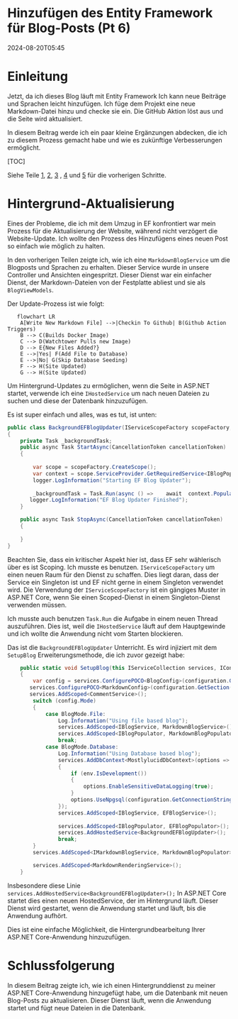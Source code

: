 # Hinzufügen des Entity Framework für Blog-Posts (Pt 6)

<!--category-- ASP.NET, Entity Framework -->
<datetime class="hidden">2024-08-20T05:45</datetime>

# Einleitung

Jetzt, da ich dieses Blog läuft mit Entity Framework Ich kann neue Beiträge und Sprachen leicht hinzufügen. Ich füge dem Projekt eine neue Markdown-Datei hinzu und checke sie ein. Die GitHub Aktion löst aus und die Seite wird aktualisiert.

In diesem Beitrag werde ich ein paar kleine Ergänzungen abdecken, die ich zu diesem Prozess gemacht habe und wie es zukünftige Verbesserungen ermöglicht.

[TOC]

Siehe Teile [1](/blog/addingentityframeworkforblogpostspt1), [2](/blog/addingentityframeworkforblogpostspt2), [3](/blog/addingentityframeworkforblogpostspt3) , [4](/blog/addingentityframeworkforblogpostspt4) und [5](/blog/addingentityframeworkforblogpostspt5) für die vorherigen Schritte.

# Hintergrund-Aktualisierung

Eines der Probleme, die ich mit dem Umzug in EF konfrontiert war mein Prozess für die Aktualisierung der Website, während nicht verzögert die Website-Update. Ich wollte den Prozess des Hinzufügens eines neuen Post so einfach wie möglich zu halten.

In den vorherigen Teilen zeigte ich, wie ich eine `MarkdownBlogService` um die Blogposts und Sprachen zu erhalten. Dieser Service wurde in unsere Controller und Ansichten eingespritzt. Dieser Dienst war ein einfacher Dienst, der Markdown-Dateien von der Festplatte abliest und sie als `BlogViewModels`.

Der Update-Prozess ist wie folgt:

```mermaid
   flowchart LR
    A[Write New Markdown File] -->|Checkin To Github| B(Github Action Triggers)
    B --> C(Builds Docker Image)
    C --> D(Watchtower Pulls new Image)
    D --> E{New Files Added?}
    E -->|Yes| F(Add File to Database)
    E -->|No| G(Skip Database Seeding)
    F --> H(Site Updated)
    G --> H(Site Updated)

```

Um Hintergrund-Updates zu ermöglichen, wenn die Seite in ASP.NET startet, verwende ich eine  `IHostedService` um nach neuen Dateien zu suchen und diese der Datenbank hinzuzufügen.

Es ist super einfach und alles, was es tut, ist unten:

```csharp
public class BackgroundEFBlogUpdater(IServiceScopeFactory scopeFactory, ILogger<BackgroundEFBlogUpdater> logger) : IHostedService
{
    private Task _backgroundTask;
    public async Task StartAsync(CancellationToken cancellationToken)
    {
       
        var scope = scopeFactory.CreateScope();
        var context = scope.ServiceProvider.GetRequiredService<IBlogPopulator>();
        logger.LogInformation("Starting EF Blog Updater");
      
        _backgroundTask = Task.Run(async () =>    await  context.Populate(), cancellationToken);
       logger.LogInformation("EF Blog Updater Finished");
    }

    public async Task StopAsync(CancellationToken cancellationToken)
    {
        
    }
}
```

Beachten Sie, dass ein kritischer Aspekt hier ist, dass EF sehr wählerisch über es ist Scoping. Ich musste es benutzen. `IServiceScopeFactory` um einen neuen Raum für den Dienst zu schaffen. Dies liegt daran, dass der Service ein Singleton ist und EF nicht gerne in einem Singleton verwendet wird.
Die Verwendung der `IServiceScopeFactory` ist ein gängiges Muster in ASP.NET Core, wenn Sie einen Scoped-Dienst in einem Singleton-Dienst verwenden müssen.

Ich musste auch benutzen `Task.Run` die Aufgabe in einem neuen Thread auszuführen. Dies ist, weil die `IHostedService` läuft auf dem Hauptgewinde und ich wollte die Anwendung nicht vom Starten blockieren.

Das ist die `BackgroundEFBlogUpdater` Unterricht. Es wird injiziert mit dem `SetupBlog` Erweiterungsmethode, die ich zuvor gezeigt habe:

```csharp
    public static void SetupBlog(this IServiceCollection services, IConfiguration configuration, IWebHostEnvironment env)
    {
        var config = services.ConfigurePOCO<BlogConfig>(configuration.GetSection(BlogConfig.Section));
       services.ConfigurePOCO<MarkdownConfig>(configuration.GetSection(MarkdownConfig.Section));
       services.AddScoped<CommentService>();
        switch (config.Mode)
        {
            case BlogMode.File:
                Log.Information("Using file based blog");
                services.AddScoped<IBlogService, MarkdownBlogService>();
                services.AddScoped<IBlogPopulator, MarkdownBlogPopulator>();
                break;
            case BlogMode.Database:
                Log.Information("Using Database based blog");
                services.AddDbContext<MostlylucidDbContext>(options =>
                {
                    if (env.IsDevelopment())
                    {
                        options.EnableSensitiveDataLogging(true);
                    }
                    options.UseNpgsql(configuration.GetConnectionString("DefaultConnection"));
                });
                services.AddScoped<IBlogService, EFBlogService>();
            
                services.AddScoped<IBlogPopulator, EFBlogPopulator>();
                services.AddHostedService<BackgroundEFBlogUpdater>();
                break;
        }
        services.AddScoped<IMarkdownBlogService, MarkdownBlogPopulator>();

        services.AddScoped<MarkdownRenderingService>();
    }
```

Insbesondere diese Linie `services.AddHostedService<BackgroundEFBlogUpdater>();`
In ASP.NET Core startet dies einen neuen HostedService, der im Hintergrund läuft. Dieser Dienst wird gestartet, wenn die Anwendung startet und läuft, bis die Anwendung aufhört.

Dies ist eine einfache Möglichkeit, die Hintergrundbearbeitung Ihrer ASP.NET Core-Anwendung hinzuzufügen.

# Schlussfolgerung

In diesem Beitrag zeigte ich, wie ich einen Hintergrunddienst zu meiner ASP.NET Core-Anwendung hinzugefügt habe, um die Datenbank mit neuen Blog-Posts zu aktualisieren. Dieser Dienst läuft, wenn die Anwendung startet und fügt neue Dateien in die Datenbank.